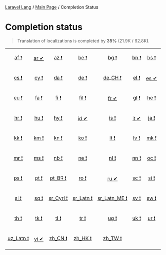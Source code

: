 [Laravel Lang](https://github.com/Laravel-Lang/lang) / [Main Page](index.md) / Completion Status

# Completion status

> Translation of localizations is completed by **35%** (21.9K / 62.8K).

<table width="100%">
<tr><td align="center" width="13%">

[af&nbsp;❗](statuses/af.md)

</td>
<td align="center" width="13%">

[ar&nbsp;✔](statuses/ar.md)

</td>
<td align="center" width="13%">

[az&nbsp;❗](statuses/az.md)

</td>
<td align="center" width="13%">

[be&nbsp;❗](statuses/be.md)

</td>
<td align="center" width="13%">

[bg&nbsp;❗](statuses/bg.md)

</td>
<td align="center" width="13%">

[bn&nbsp;❗](statuses/bn.md)

</td>
<td align="center" width="13%">

[bs&nbsp;❗](statuses/bs.md)

</td>
<td align="center" width="13%">

[ca&nbsp;❗](statuses/ca.md)

</td>
</tr>
<tr><td align="center" width="13%">

[cs&nbsp;❗](statuses/cs.md)

</td>
<td align="center" width="13%">

[cy&nbsp;❗](statuses/cy.md)

</td>
<td align="center" width="13%">

[da&nbsp;❗](statuses/da.md)

</td>
<td align="center" width="13%">

[de&nbsp;❗](statuses/de.md)

</td>
<td align="center" width="13%">

[de_CH&nbsp;❗](statuses/de-ch.md)

</td>
<td align="center" width="13%">

[el&nbsp;❗](statuses/el.md)

</td>
<td align="center" width="13%">

[es&nbsp;✔](statuses/es.md)

</td>
<td align="center" width="13%">

[et&nbsp;❗](statuses/et.md)

</td>
</tr>
<tr><td align="center" width="13%">

[eu&nbsp;❗](statuses/eu.md)

</td>
<td align="center" width="13%">

[fa&nbsp;❗](statuses/fa.md)

</td>
<td align="center" width="13%">

[fi&nbsp;❗](statuses/fi.md)

</td>
<td align="center" width="13%">

[fil&nbsp;❗](statuses/fil.md)

</td>
<td align="center" width="13%">

[fr&nbsp;✔](statuses/fr.md)

</td>
<td align="center" width="13%">

[gl&nbsp;❗](statuses/gl.md)

</td>
<td align="center" width="13%">

[he&nbsp;❗](statuses/he.md)

</td>
<td align="center" width="13%">

[hi&nbsp;❗](statuses/hi.md)

</td>
</tr>
<tr><td align="center" width="13%">

[hr&nbsp;❗](statuses/hr.md)

</td>
<td align="center" width="13%">

[hu&nbsp;❗](statuses/hu.md)

</td>
<td align="center" width="13%">

[hy&nbsp;❗](statuses/hy.md)

</td>
<td align="center" width="13%">

[id&nbsp;✔](statuses/id.md)

</td>
<td align="center" width="13%">

[is&nbsp;❗](statuses/is.md)

</td>
<td align="center" width="13%">

[it&nbsp;✔](statuses/it.md)

</td>
<td align="center" width="13%">

[ja&nbsp;❗](statuses/ja.md)

</td>
<td align="center" width="13%">

[ka&nbsp;❗](statuses/ka.md)

</td>
</tr>
<tr><td align="center" width="13%">

[kk&nbsp;❗](statuses/kk.md)

</td>
<td align="center" width="13%">

[km&nbsp;❗](statuses/km.md)

</td>
<td align="center" width="13%">

[kn&nbsp;❗](statuses/kn.md)

</td>
<td align="center" width="13%">

[ko&nbsp;❗](statuses/ko.md)

</td>
<td align="center" width="13%">

[lt&nbsp;❗](statuses/lt.md)

</td>
<td align="center" width="13%">

[lv&nbsp;❗](statuses/lv.md)

</td>
<td align="center" width="13%">

[mk&nbsp;❗](statuses/mk.md)

</td>
<td align="center" width="13%">

[mn&nbsp;❗](statuses/mn.md)

</td>
</tr>
<tr><td align="center" width="13%">

[mr&nbsp;❗](statuses/mr.md)

</td>
<td align="center" width="13%">

[ms&nbsp;❗](statuses/ms.md)

</td>
<td align="center" width="13%">

[nb&nbsp;❗](statuses/nb.md)

</td>
<td align="center" width="13%">

[ne&nbsp;❗](statuses/ne.md)

</td>
<td align="center" width="13%">

[nl&nbsp;❗](statuses/nl.md)

</td>
<td align="center" width="13%">

[nn&nbsp;❗](statuses/nn.md)

</td>
<td align="center" width="13%">

[oc&nbsp;❗](statuses/oc.md)

</td>
<td align="center" width="13%">

[pl&nbsp;❗](statuses/pl.md)

</td>
</tr>
<tr><td align="center" width="13%">

[ps&nbsp;❗](statuses/ps.md)

</td>
<td align="center" width="13%">

[pt&nbsp;❗](statuses/pt.md)

</td>
<td align="center" width="13%">

[pt_BR&nbsp;❗](statuses/pt-br.md)

</td>
<td align="center" width="13%">

[ro&nbsp;❗](statuses/ro.md)

</td>
<td align="center" width="13%">

[ru&nbsp;✔](statuses/ru.md)

</td>
<td align="center" width="13%">

[sc&nbsp;❗](statuses/sc.md)

</td>
<td align="center" width="13%">

[si&nbsp;❗](statuses/si.md)

</td>
<td align="center" width="13%">

[sk&nbsp;❗](statuses/sk.md)

</td>
</tr>
<tr><td align="center" width="13%">

[sl&nbsp;❗](statuses/sl.md)

</td>
<td align="center" width="13%">

[sq&nbsp;❗](statuses/sq.md)

</td>
<td align="center" width="13%">

[sr_Cyrl&nbsp;❗](statuses/sr-cyrl.md)

</td>
<td align="center" width="13%">

[sr_Latn&nbsp;❗](statuses/sr-latn.md)

</td>
<td align="center" width="13%">

[sr_Latn_ME&nbsp;❗](statuses/sr-latn-me.md)

</td>
<td align="center" width="13%">

[sv&nbsp;❗](statuses/sv.md)

</td>
<td align="center" width="13%">

[sw&nbsp;❗](statuses/sw.md)

</td>
<td align="center" width="13%">

[tg&nbsp;❗](statuses/tg.md)

</td>
</tr>
<tr><td align="center" width="13%">

[th&nbsp;❗](statuses/th.md)

</td>
<td align="center" width="13%">

[tk&nbsp;❗](statuses/tk.md)

</td>
<td align="center" width="13%">

[tl&nbsp;❗](statuses/tl.md)

</td>
<td align="center" width="13%">

[tr&nbsp;❗](statuses/tr.md)

</td>
<td align="center" width="13%">

[ug&nbsp;❗](statuses/ug.md)

</td>
<td align="center" width="13%">

[uk&nbsp;❗](statuses/uk.md)

</td>
<td align="center" width="13%">

[ur&nbsp;❗](statuses/ur.md)

</td>
<td align="center" width="13%">

[uz_Cyrl&nbsp;❗](statuses/uz-cyrl.md)

</td>
</tr>
<tr><td align="center" width="13%">

[uz_Latn&nbsp;❗](statuses/uz-latn.md)

</td>
<td align="center" width="13%">

[vi&nbsp;✔](statuses/vi.md)

</td>
<td align="center" width="13%">

[zh_CN&nbsp;❗](statuses/zh-cn.md)

</td>
<td align="center" width="13%">

[zh_HK&nbsp;❗](statuses/zh-hk.md)

</td>
<td align="center" width="13%">

[zh_TW&nbsp;❗](statuses/zh-tw.md)

</td>
<td align="center" width="13%">

</td>
<td align="center" width="13%">

</td>
<td align="center" width="13%">

</td>
</tr>

</table>

